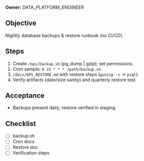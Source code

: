 **Owner:** DATA_PLATFORM_ENGINEER

## Objective
Nightly database backups & restore runbook (no CI/CD).

## Steps
1. Create `/ops/backup.sh` (pg_dump | gzip); set permissions.
2. Cron sample: `0 22 * * * /path/backup.sh`.
3. `/docs/OPS_RESTORE.md` with restore steps (`gunzip -c` → `psql`).
4. Verify artifacts (date/size sanity) and quarterly restore test.

## Acceptance
- Backups present daily; restore verified in staging.

## Checklist
- [ ] backup.sh
- [ ] Cron docs
- [ ] Restore doc
- [ ] Verification steps
